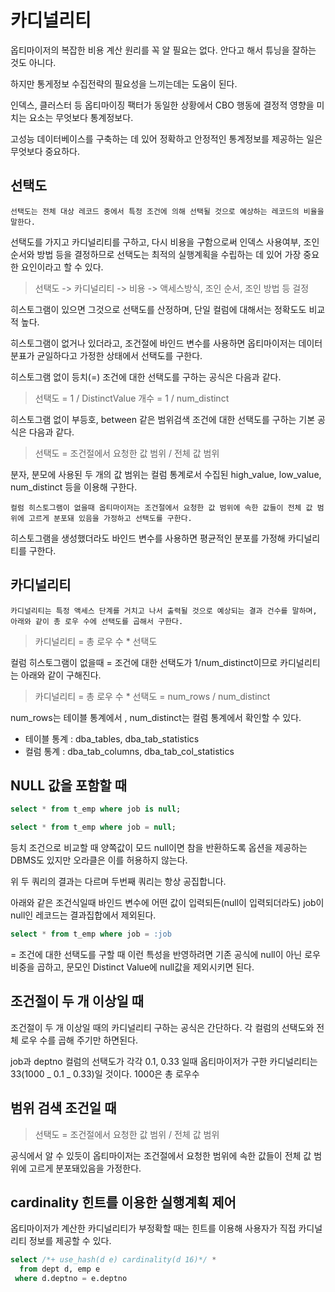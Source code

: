 # 카디널리티

옵티마이저의 복잡한 비용 계산 원리를 꼭 알 필요는 없다. 안다고 해서 튜닝을 잘하는 것도 아니다.

하지만 통게정보 수집전략의 필요성을 느끼는데는 도움이 된다.

인덱스, 클러스터 등 옵티마이징 팩터가 동일한 상황에서 CBO 행동에 결정적 영향을 미치는 요소는 무엇보다 통계정보다.

고성능 데이터베이스를 구축하는 데 있어 정확하고 안정적인 통계정보를 제공하는 일은 무엇보다 중요하다.

## 선택도

`선택도는 전체 대상 레코드 중에서 특정 조건에 의해 선택될 것으로 예상하는 레코드의 비율을 말한다.`

선택도를 가지고 카디널리티를 구하고, 다시 비용을 구함으로써 인덱스 사용여부, 조인 순서와 방법 등을 결정하므로 선택도는 최적의 실행계획을 수립하는 데 있어 가장 중요한 요인이라고 할 수 있다.

> 선택도 -> 카디널리티 -> 비용 -> 액세스방식, 조인 순서, 조인 방법 등 걸정

히스토그램이 있으면 그것으로 선택도를 산정하며, 단일 컬럼에 대해서는 정확도도 비교적 높다.

히스토그램이 없거나 있더라고, 조건절에 바인드 변수를 사용하면 옵티마이저는 데이터 분표가 균일하다고 가정한 상태에서 선택도를 구한다.

히스토그램 없이 등치(=) 조건에 대한 선택도를 구하는 공식은 다음과 같다.

> 선택도 = 1 / DistinctValue 개수 = 1 / num_distinct

히스토그램 없이 부등호, between 같은 범위검색 조건에 대한 선택도를 구하는 기본 공식은 다음과 같다.

> 선택도 = 조건절에서 요청한 값 범위 / 전체 값 범위

분자, 분모에 사용된 두 개의 값 범위는 컬럼 통계로서 수집된 high_value, low_value, num_distinct 등을 이용해 구한다.

`컬럼 히스토그램이 없을때 옵티마이저는 조건절에서 요청한 값 범위에 속한 값들이 전체 값 범위에 고르게 분포돼 있음을 가정하고 선택도를 구한다.`

히스토그램을 생성했더라도 바인드 변수를 사용하면 평균적인 분포를 가정해 카디널리티를 구한다.

## 카디널리티

`카디널리티는 특정 액세스 단계를 거치고 나서 출력될 것으로 예상되는 결과 건수를 말하며, 아래와 같이 총 로우 수에 선택도를 곱해서 구한다.`

> 카디널리티 = 총 로우 수 \* 선택도

컬럼 히스토그램이 없을때 = 조건에 대한 선택도가 1/num_distinct이므로 카디널리티는 아래와 같이 구해진다.

> 카디널리티 = 총 로우 수 \* 선택도 = num_rows / num_distinct

num_rows는 테이블 통계에서 , num_distinct는 컬럼 통계에서 확인할 수 있다.

-   테이블 통계 : dba_tables, dba_tab_statistics
-   컬럼 통계 : dba_tab_columns, dba_tab_col_statistics

## NULL 값을 포함할 때

```sql
select * from t_emp where job is null;
```

```sql
select * from t_emp where job = null;
```

등치 조건으로 비교할 때 양쪽값이 모드 null이면 참을 반환하도록 옵션을 제공하는 DBMS도 있지만 오라클은 이를 허용하지 않는다.

위 두 쿼리의 결과는 다르며 두번째 쿼리는 항상 공집합니다.

아래와 같은 조건식일때 바인드 변수에 어떤 값이 입력되든(null이 입력되더라도) job이 null인 레코드는 결과집합에서 제외된다.

```sql
select * from t_emp where job = :job
```

= 조건에 대한 선택도를 구할 때 이런 특성을 반영하려면 기존 공식에 null이 아닌 로우비중을 곱하고, 문모인 Distinct Value에 null값을 제외시키면 된다.

## 조건절이 두 개 이상일 때

조건절이 두 개 이상일 때의 카디널리티 구하는 공식은 간단하다. 각 컬럼의 선택도와 전체 로우 수를 곱해 주기만 하면된다.

job과 deptno 컬럼의 선택도가 각각 0.1, 0.33 일때 옵티마이저가 구한 카디널리티는 33(1000 _ 0.1 _ 0.33)일 것이다. 1000은 총 로우수

## 범위 검색 조건일 때

> 선택도 = 조건절에서 요청한 값 범위 / 전체 값 범위

공식에서 알 수 있듯이 옵티마이저는 조건절에서 요청한 범위에 속한 값들이 전체 값 범위에 고르게 분포돼있음을 가정한다.

## cardinality 힌트를 이용한 실행계획 제어

옵티마이저가 계산한 카디널리티가 부정확할 때는 힌트를 이용해 사용자가 직접 카디널리티 정보를 제공할 수 있다.

```sql
select /*+ use_hash(d e) cardinality(d 16)*/ *
  from dept d, emp e
 where d.deptno = e.deptno
```
